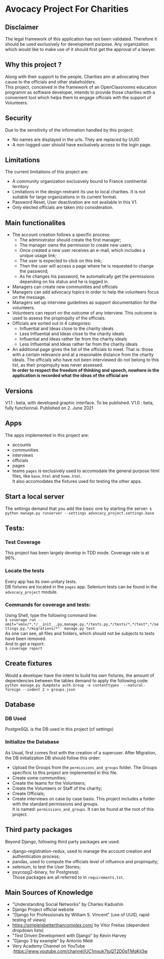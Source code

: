 # Avocacy Project For Charities

## Disclaimer
The legal framework of this application has not been validated. Therefore it should be used exclusively for development purpose.
Any organization which would like to make use of it should first get the approval of a lawyer.

## Why this project ?
Along with their support to the people, Charities aim at advocating their cause to the officials and other stakeholders.  
This project, conceived in the framework of an OpenClassrooms education programm as software developer, intends to provide
those charities with a convenient tool which helps them to engage officials with the support of Volunteers.

## Security
Due to the sensitivity of the information handled by this project:
- No names are displayed in the urls. They are replaced by UUID
- A non-logged user should have exclusively access to the login page.

## Limitations
The current limitations of this project are:
- A community organization exclusively bound to France continental territory
- Limitations in the design restraint its use to local charities. It is not suitable for large organizations in its current format.
- Password Reset, User deactivation are not available in this V1.
- Only elected officials are taken into consideration.

## Main functionalites
- The account creation follows a specific process:
    * The administrator should create the first manager;
    * The manager owns the permission to create new users;
    * Once created a new user receives an e-mail, which includes a unique usage link;
    * The user is expected to click on this link;
    * Then the user will access a page where he is requested to change the password;
    * As he changes his password, he automatically get the permissions depending on his status 
    and he is logged in.
- Managers can create new communities and officials
- Managers can add advocacy topics in order to help the volunteers focus on the message.
- Managers set up interview guidelines as support documentation for the volunteers.
- Volunteers can report on the outcome of any interview. This outcome is used to assess the propinquity of the officials.
- Officials are sorted out in 4 categories:  
    * Influential and Ideas close to the charity ideals  
    * Less Influential and Ideas close to the charity ideals  
    * Influential and Ideas rather far from the charity ideals  
    * Less Influential and Ideas rather far from the charity ideals 
- An additional page gives the list of the officials to meet. That is: those with a certain relevance and at a reasonable
distance from the charity ideals. The officials who have not been interviewed do not belong to this list, as their propinquity was never
assessed.  
**In order to respect the freedom of thinking and speech, nowhere in the application is recorded what the ideas of the official are**

## Versions
V1.1 : beta, with developed graphic interface. To be published.
V1.0 : beta, fully functionnal. Published on 2. June 2021

## Apps
The apps implemented in this project are:
- accounts
- communities
- interviews
- officials
- pages
- teams
`pages` is exclusively used to accomodate the general purpose html files, like `base.html` and `home.html`.  
It also accomodates the fixtures used for testing the other apps.

## Start a local server
The settings demand that you add the basic one by starting the server:
`$ python manage.py runserver --settings advocacy_project.settings.base`
## Tests:
### Test Coverage
This project has been largely develop in TDD mode. 
Coverage rate is at 96%.  
### Locate the tests
Every app has its own unitary tests.  
DB fixtures are located in the `pages` app.
Selenium tests can be found in the `advocacy_project` module.
### Commands for coverage and tests:
Using Shell, type the following command line:  
`$ coverage run --omit="venv/*,*/__init__.py,manage.py,*/tests.py,*/tests/*,*/test*,*/settings.py,*/migrations/*"  manage.py test`  
As one can see, all files and folders, which should not be subjects to tests have been removed.  
And to get a report:  
`$ coverage report`
## Create fixtures
Would a developer have the intent to build his own fixtures, the amount of dependencies between the tables demand to apply the following
code:
``` python manage.py dumpdata auth.Group -e contenttypes  --natural-foreign --indent 2 > groups.json```

## Database
### DB Used
PostgreSQL is the DB used in this project (cf settings)

### Initialize the Database
As Usual, first comes first with the creation of a superuser.
After Migration, the DB initialization DB should follow this order:
- Upload the Groups from the `permissions_and_groups` folder. The Groups specificic to this project are implemented in this file.
- Create some communities;
- Create the teams for the Volunteers;
- Create the Volunteers or Staff of the charity;
- Create Officials;
- Create interviews on case by case basis.
This project includes a folder with the standard permissions and groups.  
It is named: `permissions_and_groups`. It can be found at the root of this project.

## Third party packages
Beyond Django, following third party packages are used:
- django-registration-redux, used to manage the account creation and authentication process;
- pandas, used to compute the officials level of influence and propinquity;
- selenium, to test the User Stories;
- psycopg2-binary, for Postgresql;  
Those packages are all referred to in `requirements.txt`.

## Main Sources of Knowledge
- "Understanding Social Networks" by Charles Kadushin
- Django Project official website
- "Django for Professionals by William S. Vincent" (use of UUID, rapid testing of views)
- https://simpleisbetterthancomplex.com/ by Vitor Freitas (dependent dropdown lists)
- "Test Driven Development with Django" by Kevin Harvey
- "Django 3 by example" by Antonio Melé
- Very Academy Channel on YouTube :https://www.youtube.com/channel/UC1mxuk7tuQT2D0qTMgKji3w





